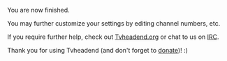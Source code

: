 You are now finished.

You may further customize your settings by editing channel numbers, etc.

If you require further help, check out
[Tvheadend.org](http://tvheadend.org) or chat to us on
[IRC](https://kiwiirc.com/client/chat.freenode.net/?nick=tvhhelp|?#hts).


Thank you for using Tvheadend (and don't forget to
[donate](http://tvheadend.org/projects/tvheadend/wiki/Donate))! :)
